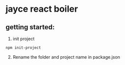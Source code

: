 # jayce react boiler

## getting started: 

1. init project
```bash
npm init-project
```

2. Rename the folder and project name in package.json 